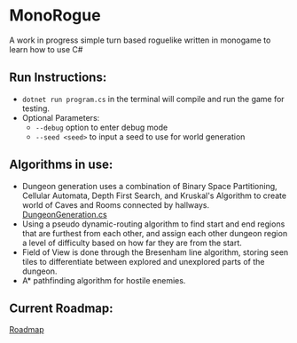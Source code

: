 # MonoRogue
A work in progress simple turn based roguelike written in monogame to learn how to use C#

## Run Instructions:
 - `dotnet run program.cs` in the terminal will compile and run the game for testing.
 - Optional Parameters:
    - `--debug` option to enter debug mode
    - `--seed <seed>` to input a seed to use for world generation

## Algorithms in use:
 - Dungeon generation uses a combination of Binary Space Partitioning, Cellular Automata, Depth First Search, and Kruskal's Algorithm to create world of Caves and Rooms connected by hallways. [DungeonGeneration.cs](World/DungeonGeneration.cs)
 - Using a pseudo dynamic-routing algorithm to find start and end regions that are furthest from each other, and assign each other dungeon region a level of difficulty based on how far they are from the start.
 - Field of View is done through the Bresenham line algorithm, storing seen tiles to differentiate between explored and unexplored parts of the dungeon.
 - A* pathfinding algorithm for hostile enemies.

## Current Roadmap:
[Roadmap](Roadmap.md)
